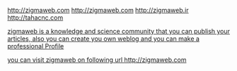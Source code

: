 
http://zigmaweb.com
<a href="http://zigmaweb.com" > </a>
<a href="http://zigmaweb.com" >http://zigmaweb.com</a>
<a href="http://zigmaweb.ir" >http://zigmaweb.ir</a>
<a href="http://tahacnc.com" >http://tahacnc.com</a>
<a href="http://zigmaweb.com" />

zigmaweb is a knowledge and science community that you can publish your articles, also you can create you own weblog and you can make a professional Profile

you can visit zigmaweb on following url
http://zigmaweb.com
